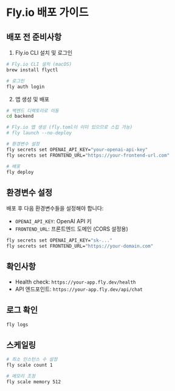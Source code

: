 # Fly.io 배포 가이드

## 배포 전 준비사항

1. Fly.io CLI 설치 및 로그인
```bash
# Fly.io CLI 설치 (macOS)
brew install flyctl

# 로그인
fly auth login
```

2. 앱 생성 및 배포
```bash
# 백엔드 디렉토리로 이동
cd backend

# Fly.io 앱 생성 (fly.toml이 이미 있으므로 스킵 가능)
# fly launch --no-deploy

# 환경변수 설정
fly secrets set OPENAI_API_KEY="your-openai-api-key"
fly secrets set FRONTEND_URL="https://your-frontend-url.com"

# 배포
fly deploy
```

## 환경변수 설정

배포 후 다음 환경변수들을 설정해야 합니다:

- `OPENAI_API_KEY`: OpenAI API 키
- `FRONTEND_URL`: 프론트엔드 도메인 (CORS 설정용)

```bash
fly secrets set OPENAI_API_KEY="sk-..."
fly secrets set FRONTEND_URL="https://your-domain.com"
```

## 확인사항

- Health check: `https://your-app.fly.dev/health`
- API 엔드포인트: `https://your-app.fly.dev/api/chat`

## 로그 확인

```bash
fly logs
```

## 스케일링

```bash
# 최소 인스턴스 수 설정
fly scale count 1

# 메모리 조정
fly scale memory 512
```
